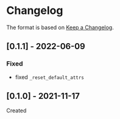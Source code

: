# Changelog
The format is based on [Keep a Changelog](https://keepachangelog.com/en/1.0.0/).

## [0.1.1] - 2022-06-09
### Fixed
- fixed `_reset_default_attrs`

## [0.1.0] - 2021-11-17
Created
